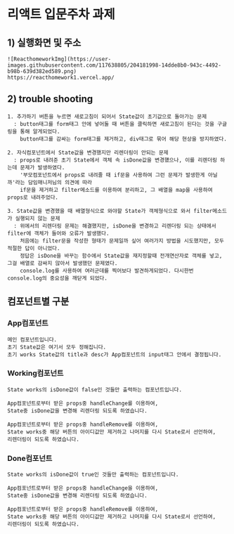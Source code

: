 # 리액트 입문주차 과제


## 1) 실행화면 및 주소
    ![ReacthomeworkImg](https://user-images.githubusercontent.com/117638805/204181998-14dde8b0-943c-4492-b98b-639d382ed589.png)
    https://reacthomework1.vercel.app/


## 2) trouble shooting
    1. 추가하기 버튼을 누르면 새로고침이 되어서 State값이 초기값으로 돌아가는 문제
      : button태그를 form태그 안에 넣어둘 때 버튼을 클릭하면 새로고침이 된다는 것을 구글링을 통해 알게되었다.
        button태그를 감싸는 form태그를 제거하고, div태그로 묶어 해당 현상을 방지하였다.
    
    2. 자식컴포넌트에서 State값을 변경했지만 리렌더링이 안되는 문제
      : props로 내려준 초기 State에서 객체 속 isDone값을 변경헀으나, 이를 리렌더링 하는데 문제가 발생하였다.
        '부모컴포넌트에서 props로 내려줄 때 if문을 사용하여 그런 문제가 발생한게 아닐까'라는 담임매니저님의 의견에 따라
        if문을 제거하고 filter메소드를 이용하여 분리하고, 그 배열을 map을 사용하여 props로 내려주었다.
    
    3. State값을 변경했을 때 배열형식으로 와야할 State가 객체형식으로 와서 filter메소드가 실행되지 않는 문제
      : 위에서의 리렌더링 문제는 해결했지만, isDone을 변경하고 리렌더링 되는 상태에서 filter에 객체가 들어와 오류가 발생했다.
        처음에는 filter문을 작성한 형태가 문제일까 싶어 여러가지 방법을 시도했지만, 모두 적절한 답이 아니었다.
        정답은 isDone을 바꾸는 함수에서 State값을 재지정할때 전개연산자로 객체를 넣고, 그걸 배열로 감싸지 않아서 발생했던 문제였다.
        console.log를 사용하여 여러군데를 찍어보다 발견하게되었다. 다시한번 console.log의 중요성을 깨닫게 되었다.


## 컴포넌트별 구분

### App컴포넌트

    메인 컴포넌트입니다.
    초기 State값은 여기서 모두 정해집니다.
    초기 works State값의 title과 desc가 App컴포넌트의 input태그 안에서 결정됩니다.

### Working컴포넌트

    State works의 isDone값이 false인 것들만 출력하는 컴포넌트입니다.

    App컴포넌트로부터 받은 props중 handleChange를 이용하여,
    State중 isDone값을 변경해 리렌더링 되도록 하였습니다.

    App컴포넌트로부터 받은 props중 handleRemove를 이용하여,
    State works중 해당 버튼의 아이디값만 제거하고 나머지를 다시 State로서 선언하여,
    리렌더링이 되도록 하였습니다.

### Done컴포넌트

    State works의 isDone값이 true인 것들만 출력하는 컴포넌트입니다.

    App컴포넌트로부터 받은 props중 handleChange을 이용하여,
    State중 isDone값을 변경해 리렌더링 되도록 하였습니다.

    App컴포넌트로부터 받은 props중 handleRemove를 이용하여,
    State works중 해당 버튼의 아이디값만 제거하고 나머지를 다시 State로서 선언하여,
    리렌더링이 되도록 하였습니다.
